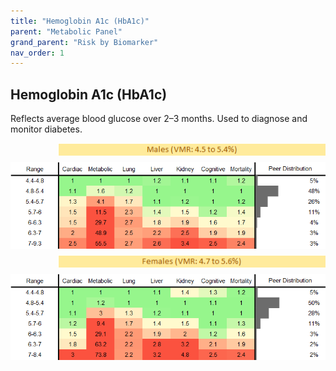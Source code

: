 ```yaml
---
title: "Hemoglobin A1c (HbA1c)"
parent: "Metabolic Panel"
grand_parent: "Risk by Biomarker"
nav_order: 1
---
```



## Hemoglobin A1c (HbA1c)


Reflects average blood glucose over 2–3 months. Used to diagnose and monitor diabetes.

<div style="display: flex; flex-direction: column; gap: 10px;">

  <img src="/assets/images/vmrbiomarker_hemoglobin_a1c__male.png" alt="Hemoglobin A1c (HbA1c) VMR Male" style="margin-left: 15%">
  <img src="/assets/images/rr_hemoglobin_a1c__male.png" alt="Hemoglobin A1c (HbA1c) RR Male">

  <img src="/assets/images/vmrbiomarker_hemoglobin_a1c__female.png" alt="Hemoglobin A1c (HbA1c) VMR Female" style="margin-left: 15%; ">
  <img src="/assets/images/rr_hemoglobin_a1c__female.png" alt="Hemoglobin A1c (HbA1c) RR Female">

</div>



